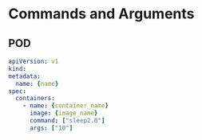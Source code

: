 # Commands and Arguments

## POD

```yaml
apiVersion: v1
kind:
metadata:
  name: {name}
spec:
  containers:
    - name: {container_name}
      image: {image_name}
      command: ["sleep2.0"]
      args: ["10"]
```
